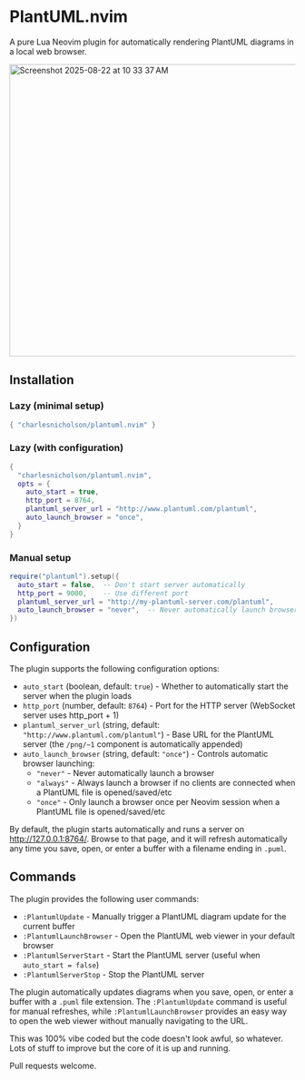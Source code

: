# PlantUML.nvim
A pure Lua Neovim plugin for automatically rendering PlantUML diagrams in a local web browser.

<img width="646" height="515" alt="Screenshot 2025-08-22 at 10 33 37 AM" src="https://github.com/user-attachments/assets/25205bb6-267a-485d-8558-a53a7f5d7a39" />

## Installation

### Lazy (minimal setup)
```lua
{ "charlesnicholson/plantuml.nvim" }
```

### Lazy (with configuration)
```lua
{
  "charlesnicholson/plantuml.nvim",
  opts = {
    auto_start = true,
    http_port = 8764,
    plantuml_server_url = "http://www.plantuml.com/plantuml",
    auto_launch_browser = "once",
  }
}
```

### Manual setup
```lua
require("plantuml").setup({
  auto_start = false,  -- Don't start server automatically
  http_port = 9000,    -- Use different port
  plantuml_server_url = "http://my-plantuml-server.com/plantuml",
  auto_launch_browser = "never",  -- Never automatically launch browser
})
```

## Configuration

The plugin supports the following configuration options:

- `auto_start` (boolean, default: `true`) - Whether to automatically start the server when the plugin loads
- `http_port` (number, default: `8764`) - Port for the HTTP server (WebSocket server uses http_port + 1)
- `plantuml_server_url` (string, default: `"http://www.plantuml.com/plantuml"`) - Base URL for the PlantUML server (the `/png/~1` component is automatically appended)
- `auto_launch_browser` (string, default: `"once"`) - Controls automatic browser launching:
  - `"never"` - Never automatically launch a browser
  - `"always"` - Always launch a browser if no clients are connected when a PlantUML file is opened/saved/etc
  - `"once"` - Only launch a browser once per Neovim session when a PlantUML file is opened/saved/etc

By default, the plugin starts automatically and runs a server on http://127.0.0.1:8764/. Browse to that page, and it will refresh automatically any time you save, open, or enter a buffer with a filename ending in `.puml`.

## Commands

The plugin provides the following user commands:

- `:PlantumlUpdate` - Manually trigger a PlantUML diagram update for the current buffer
- `:PlantumlLaunchBrowser` - Open the PlantUML web viewer in your default browser
- `:PlantumlServerStart` - Start the PlantUML server (useful when `auto_start = false`)
- `:PlantumlServerStop` - Stop the PlantUML server

The plugin automatically updates diagrams when you save, open, or enter a buffer with a `.puml` file extension. The `:PlantumlUpdate` command is useful for manual refreshes, while `:PlantumlLaunchBrowser` provides an easy way to open the web viewer without manually navigating to the URL.

This was 100% vibe coded but the code doesn't look awful, so whatever. Lots of stuff to improve but the core of it is up and running.

Pull requests welcome.

